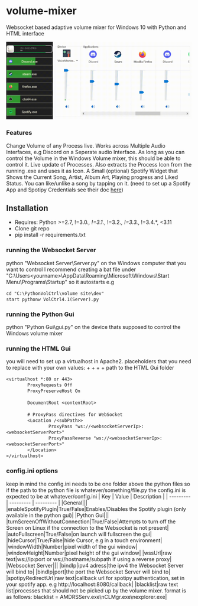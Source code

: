 # volume-mixer
Websocket based adaptive volume mixer for Windows 10 with Python and HTML interface

![Features showcase gif](docs/features.gif)
### Features
Change Volume of any Process live.
Works across Multiple Audio Interfaces, e.g Discord on a Seperate audio Interface.
As long as you can control the Volume in the Windows Volume mixer, this should be able to control it.
Live update of Processes.
Also extracts the Process Icon from the running .exe and uses it as Icon.
A Small (optional) Spotify Widget that Shows the Current Song, Artist, Album Art, Playing progress and Liked Status. You can like/unlike a song by tapping on it.
(need to set up a Spotify App and Spotipy Credentials see their doc [here](https://spotipy.readthedocs.io/en/2.22.1/#quick-start))

## Installation
+ Requires: Python >=2.7, !=3.0.*, !=3.1.*, !=3.2.*, !=3.3.*, !=3.4.*, <3.11 
+ Clone git repo
+ pip install -r requirements.txt
### running the Websocket Server
python "Websocket Server\Server.py" on the Windows computer that you want to control
I recommend creating a bat file under "C:\Users\<yourname>\AppData\Roaming\Microsoft\Windows\Start Menu\Programs\Startup" so it autostarts
e.g
```
cd "C:\PythonVolCtrl\volume site\dev"
start pythonw VolCtrl4.1(Server).py
```
### running the Python Gui
python "Python Gui\gui.py" on the device thats supposed to control the Windows volume mixer

### running the HTML Gui
you will need to set up a virtualhost in Apache2.
placeholders that you need to replace with your own values:
+<websocketServerIp>
+<websocketServerPort>
+<subPath>
+<contentRoot> path to the HTML Gui folder
```
<virtualhost *:80 or 443>
        ProxyRequests Off
        ProxyPreserveHost On

        DocumentRoot <contentRoot>

        # ProxyPass directives for WebSocket
        <Location /<subPath>>
                ProxyPass "ws://<websocketServerIp>:<websocketServerPort>"
                ProxyPassReverse "ws://<websocketServerIp>:<websocketServerPort>"
        </Location>
</virtualhost>
```

### config.ini options
keep in mind the config.ini needs to be one folder above the python files so if the path to the python file is whatever/something/file.py the config.ini is expected to be at whatever/config.ini
| Key      | Value | Description |
| --------- | --------- | --------- |
|General|||
|enableSpotifyPlugin|True/False|Enables/Disables the Spotify plugin (only available in the python gui)|
|Python Gui|||
|turnScreenOffWithoutConnection|True/False|Attempts to turn off the Screen on Linux if the connection to the Websocket is not present|
|autoFullscreen|True/False|on launch will fullscreen the gui|
|hideCursor|True/False|hide Cursor, e.g in a touch environment|
|windowWidth|Number|pixel width of the gui window|
|windowHeight|Number|pixel height of the gui window|
|wssUrl|raw text|ws://ip:port or ws://hostname/subpath if using a reverse proxy|
|Websocket Server|||
|bindIp|ipv4 adress|the ipv4 the Websocket Server will bind to|
|bindIp|port|the port the Websocket Server will bind to|
|spotipyRedirectUrl|raw text|callback url for spotipy authentication, set in your spotify app. e.g http://localhost:8080/callback|
|blacklist|raw text list|processes that should not be picked up by the volume mixer. format is as follows: blacklist = AMDRSServ.exe\nCLMgr.exe\nexplorer.exe|
